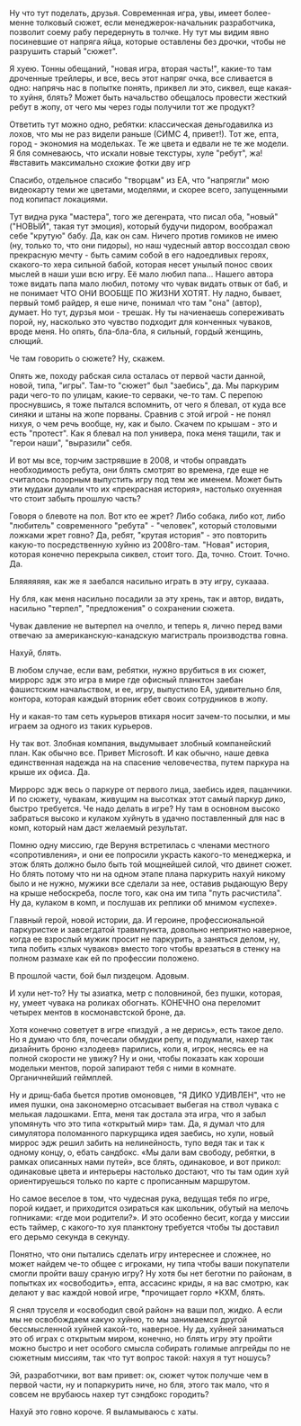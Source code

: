 Ну что тут поделать, друзья. Современная игра, увы, имеет более-менне толковый сюжет, если менеджерок-начальник разработчика,
позволит соему рабу передернуть в толчке. Ну тут мы видим явно посиневшие от напряга яйца, которые оставлены без дрочки, чтобы не разрушить старый "сюжет".

Я хуею. Тонны обещаний, "новая игра, вторая часть!", какие-то там дроченные трейлеры, и все, весь этот напряг очка, все сливается в одно: напрячь нас в попытке понять, приквел ли это,
сиквел, еще какая-то хуйня, блять? Может быть начальство обещалось провести жесткий ребут в жопу, от чего мы через годы получили тот же продукт?

Ответить тут можно одно, ребятки: классическая деньгодавилка из лохов, что мы не раз видели раньше (СИМС 4, привет!).
Тот же, епта, город - экономия на модельках. Те же цвета и едвали не те же модели. Я бля сомневаюсь, что искали новые текстуры, хуле
"ребут", жа! #вставить максимально схожие фотки дву игр

Спасибо, отдельное спасибо "творцам" из EA, что "напрягли" мою видеокарту теми же цветами, моделями, и скорее всего, запущенными под копипаст локациями.

Тут видна рука "мастера", того же дегенрата, что писал оба, "новый" ("НОВЫЙ", такая тут эмоция), который будучи пидором,
воображал себе "крутую" бабу. Да, как он сам. Ничего против гомиков не имею (ну, только то, что они пидоры), но наш 
чудесный автор воссоздал свою прекрасную мечту - быть самим собой в его надоедливых героях, скакого-то хера сильной бабой, которая
несет унылый понос своих мыслей в наши уши всю игру. Её мало любил папа... Нашего автора тоже видать папа мало любил,
потому что чувак видать отвык от баб, и не понимает ЧТО ОНИ ВООБЩЕ ПО ЖИЗНИ ХОТЯТ. Ну ладно,
бывает, первый томб райдер, я еше ниче, понимал что там "она" (автор), думает. Но тут,
дурзья мои - трешак. Ну ты начиенаешь сопереживать порой, ну, насколько это чувство подходит для конченных чуваков,
вроде меня. Но опять, бла-бла-бла, я сильный, гордый женщинь, слющий.

Че там говорить о сюжете? Ну, скажем.

Опять же, походу рабская сила осталась от первой части данной, новой, типа, "игры". 
Там-то "сюжет" был "заебись", да. Мы паркурим ради чего-то по улицам, какие-то серваки, че-то там. С перепою проснувшись,
я тоже пытался вспомнить, от чего я блевал, от куда все синяки и штаны на жопе порваны.
Сравнив с этой игрой - не понял нихуя, о чем речь вообще, ну, как и было. Скачем по крышам - это и есть "протест". Как я блевал на пол универа, пока меня тащили, так 
и "герои наши", "выразили" себя.

И вот мы все, торчим застрявшие в 2008, и чтобы оправдать необходимость ребута, они блять смотрят во
времена, где еще не считалось позорным выпустить игру под тем же именем. Может быть эти мудаки думали что их «прекрасная история»,
настолько охуенная что стоит забыть прошлую часть?

Говоря о блевоте на пол. Вот кто ее жрет? Либо собака, либо кот, либо "любитель" современного "ребута" - "человек", который столовыми ложками жрет говно?
Да, ребят, "крутая история" - это повторить какую-то посредственную хуйню из 2008го-там. "Новая" история,
которая конечно перекрыла сиквел, стоит того. Да, точно. Стоит. Точно. Да.

Бляяяяяяя, как же я заебался насильно играть в эту игру, сукаааа.

Ну бля, как меня насильно посадили за эту хрень, так и автор, видать, насильно "терпел", "предложения" о сохранении сюжета.

Чувак давление не вытерпел на очелло, и теперь я, лично перед вами отвечаю за американскую-канадскую магистраль производства говна.

Нахуй, блять.

В любом случае, если вам, ребятки, нужно врубиться в их сюжет, миррорс эдж  это игра в мире где офисный планктон заебан
фашистским начальством, и ее, игру, выпустило ЕА, удивительно бля, контора, которая каждый вторник ебет своих сотрудников в жопу.

Ну и какая-то там сеть курьеров втихаря носит зачем-то посылки, и мы играем за одного из таких курьеров.

Ну так вот. Злобная компания, выдумывает злобный компанейский план. Как обычно все. Привет Microsoft.
И как обычно, наше девка  единственная надежда на на спасение человечества, путем паркура на крыше их офиса. Да.

Миррорс эдж весь о паркуре от первого лица, заебись идея, пацанчики. И по сюжету, чувакам, живущим на высотках
этот самый паркур дико, быстро требуется. Че надо делать в игре? Ну там в основном высоко забраться высоко и кулаком
хуйнуть в удачно поставленный для нас в комп, который нам даст желаемый результат.

Помню одну миссию, где Веруня встретилась с членами местного «сопротивления», и они ее попросили украсть какого-то
менеджерка, и этож блять должно было быть той мощнейшей силой, что двинет сюжет. Но блять потому что ни на одном этапе плана
паркурить нахуй никому было и не нужно, мужики все сделали за нее, оставив рыдающую Веру на крыше небоскреба, после того, как она им
типа "путь расчистила". Ну да, кулаком в комп, и послушав их реплики об  мнимом «успехе».

Главный герой, новой истории, да. И героине, профессиональной паркуристке и завсегдатой травмпункта, довольно неприятно наверное, 
когда ее взрослый мужик просит не паркурить, а заняться делом, ну, типа побить «злых чуваков» вместо того чтобы врезаться в стенку 
на полном размахе как ей по профессии положено. 

В прошлой части, бой был пиздецом. Адовым. 

И хули нет-то? Ну ты азиатка, метр с половниной, без пушки, которая, ну, умеет чувака на роликах обогнать.
КОНЕЧНО она переломит четырех ментов в космонавстской броне, да.

Хотя конечно советует в игре «пиздуй , а не дерись», есть такое дело. Но я думаю что бля, почесали обмудки репу, и подумали, 
нахер так дизайнить броню «злодеев» парились, коли я, игрок, несясь ее на полной скорости не увижу? Ну и они,
чтобы показать как хороши модельки ментов, порой запирают тебя с ними в комнате. Органичнейший геймплей.

Ну и дрищ-баба бьется против омоновцев, "Я ДИКО УДИВЛЕН", что не имея пушки, она закономерно отсасывает выбегая на ствол чувака с мелькая ладошками.
Епта, меня так достала эта игра, что я забыл упомянуть что это типа «открытый мир» там. Да, я думал что для симулятора
поломанного паркурщика  идея заебись, но хули, новый миррос эдж решил забить на нелинейность, тупо ведя так и так к
одному концу, о, ебать сандбокс. «Мы дали вам свободу, ребятки, в рамках описанных нами путей», все блять, одинаковое,
и вот прикол: одинаковые цвета и интерьеры настолько достают, что ты там один хуй ориентируешься только по карте с
прописанным маршрутом.

Но самое веселое в том, что чудесная рука, ведущая тебя по игре, порой кидает, и приходится озираться как школьник,
обутый на мелочь гопниками: «где мои родители?». И это особенно бесит, когда у миссии есть таймер, с какого-то хуя
планктону требуется чтобы ты доставил его дерьмо секунда в секунду.

Понятно, что они пытались сделать игру интереснее и сложнее, но может найдем че-то общее с игроками, ну типа чтобы ваши
покупатели смогли пройти вашу сраную игру? Ну хотя бы нет беготни по районам, в попытках их «освободить», епта,
ассасинс криды, я на вас смотрю, как делают у вас каждой новой игре, *прочищает горло *КХМ, блять.

Я снял труселя и «освободил свой район» на ваши пол, жидко. А если мы не освобождаем какую хуйню, то мы занимаемся
другой бессмысленной хуйней какой-то, наверное. Ну да, хуйней заниматься  это об играх с открытым миром, конечно, но блять игру эту пройти можно
быстро и нет особого смысла собирать голимые апгрейды по не сюжетным миссиям, так что тут вопрос такой: нахуя я тут ношусь?

Эй, разработчики, вот вам привет: ок, сюжет чуток получше чем в первой части, ну и попаркурить ниче, но бля, этого так
мало, что я совсем не врубаюсь нахер тут сэндбокс городить?

Нахуй это говно короче. Я выламываюсь с хаты.
